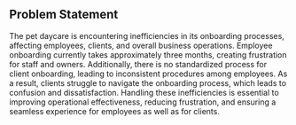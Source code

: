 ## Problem Statement
The pet daycare is encountering inefficiencies in its onboarding processes, affecting employees, clients, and overall business operations. Employee onboarding currently takes approximately three months, creating frustration for staff and owners. Additionally, there is no standardized process for client onboarding, leading to inconsistent procedures among employees. As a result, clients struggle to navigate the onboarding process, which leads to confusion and dissatisfaction. Handling these inefficiencies is essential to improving operational effectiveness, reducing frustration, and ensuring a seamless experience for employees as well as for clients.
